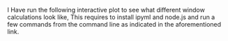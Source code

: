 I Have run the following interactive plot to see what different window calculations look like, This requires to install ipyml and node.js and run a few commands from the command line as indicated in the aforementioned link.
